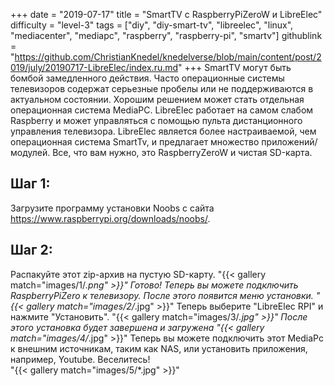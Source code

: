 +++
date = "2019-07-17"
title = "SmartTV с RaspberryPiZeroW и LibreElec"
difficulty = "level-3"
tags = ["diy", "diy-smart-tv", "libreelec", "linux", "mediacenter", "mediapc", "raspberry", "raspberry-pi", "smartv"]
githublink = "https://github.com/ChristianKnedel/knedelverse/blob/main/content/post/2019/july/20190717-LibreElec/index.ru.md"
+++
SmartTV могут быть бомбой замедленного действия. Часто операционные системы телевизоров содержат серьезные пробелы или не поддерживаются в актуальном состоянии. Хорошим решением может стать отдельная операционная система MediaPC. LibreElec работает на самом слабом Raspberry и может управляться с помощью пульта дистанционного управления телевизора. LibreElec является более настраиваемой, чем операционная система SmartTv, и предлагает множество приложений/модулей. Все, что вам нужно, это RaspberryZeroW и чистая SD-карта.
## Шаг 1:
Загрузите программу установки Noobs с сайта https://www.raspberrypi.org/downloads/noobs/.
## Шаг 2:
Распакуйте этот zip-архив на пустую SD-карту.
"{{< gallery match="images/1/*.png" >}}"
Готово! Теперь вы можете подключить RaspberryPiZero к телевизору. После этого появится меню установки.
"{{< gallery match="images/2/*.jpg" >}}"
Теперь выберите "LibreElec RPI" и нажмите "Установить".
"{{< gallery match="images/3/*.jpg" >}}"
После этого установка будет завершена и загружена
"{{< gallery match="images/4/*.jpg" >}}"
Теперь вы можете подключить этот MediaPc к внешним источникам, таким как NAS, или установить приложения, например, Youtube. Веселитесь!   
"{{< gallery match="images/5/*.jpg" >}}"
